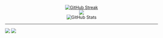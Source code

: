<div align=center>
    <a href="https://git.io/streak-stats" style="margin: auto;"><img src="https://streak-stats.demolab.com?user=AsadiAhmad&theme=dark" alt="GitHub Streak" /></a>
    <br>
    <img src="https://github-readme-stats.vercel.app/api/top-langs/?username=AsadiAhmad&theme=dark&layout=compact"/>
    <br>
    <img src="https://github-readme-stats.vercel.app/api?username=AsadiAhmad&theme=calm_pink&show_icons=true" alt="GitHub Stats" />
</div>
<hr>
<div display: flex justify-content: space-between>
    <img src="https://github-readme-stats.vercel.app/api/pin/?username=AsadiAhmad&repo=Online-Shop" />
    <img src="https://github-readme-stats.vercel.app/api/pin/?username=AsadiAhmad&repo=Simple-Signup-Nodejs" />
</div>
